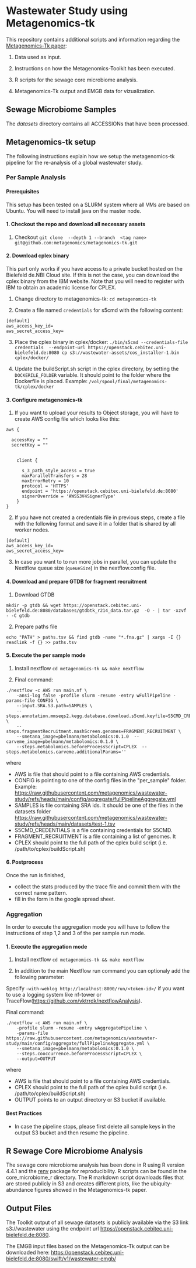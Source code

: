 # Wastewater Study using Metagenomics-tk

This repository contains additional scripts and information regarding the [Metagenomics-Tk paper](https://www.biorxiv.org/content/10.1101/2024.10.22.619569):

1. Data used as input.

2. Instructions on how the Metagenomics-Toolkit has been executed.

3. R scripts for the sewage core microbiome analysis.

4. Metagenomics-Tk output and EMGB data for vizualization.

## Sewage Microbiome Samples

The *datasets* directory contains all ACCESSIONs that have been processed.

## Metagenomics-tk setup

The following instructions explain how we setup the metagenomics-tk pipeline for the re-analysis of a global wastewater study.

### Per Sample Analysis

#### Prerequisites

This setup has been tested on a SLURM system where all VMs are based on Ubuntu.
You will need to install java on the master node.

#### 1. Checkout the repo and download all necessary assets

1. Checkout `git clone  --depth 1 --branch  <tag name> git@github.com:metagenomics/metagenomics-tk.git`

#### 2. Download cplex binary

This part only works if you have access to a private bucket hosted on the Bielefeld de.NBI Cloud site.
If this is not the case, you can download the cplex binary from the IBM website.
Note that you will need to register with IBM to obtain an academic license for CPLEX.


1. Change directory to metagenomics-tk: `cd metagenomics-tk`

2. Create a file named `credentials` for s5cmd with the following content:

```
[default]
aws_access_key_id=
aws_secret_access_key=
```

3. Place the cplex binary in cplex/docker: 
   `./bin/s5cmd --credentials-file credentials  --endpoint-url https://openstack.cebitec.uni-bielefeld.de:8080 cp s3://wastewater-assets/cos_installer-1.bin  cplex/docker/`

4. Update the buildScript.sh script in the cplex directory, by setting the `DOCKERILE_FOLDER` variable. It should point to the folder where the Dockerfile is placed.
   Example: `/vol/spool/final/metagenomics-tk/cplex/docker`


#### 3. Configure metagenomics-tk

1. If you want to upload your results to Object storage, you will have to create AWS config file which looks like this:
   
```
aws {

  accessKey = ""
  secretKey = ""


    client {

      s_3_path_style_access = true
      maxParallelTransfers = 28 
      maxErrorRetry = 10
      protocol = 'HTTPS'
      endpoint = 'https://openstack.cebitec.uni-bielefeld.de:8080'
      signerOverride = 'AWSS3V4SignerType'
    }
}
```

2. If you have not created a credentials file in previous steps, create a file with the following format and save it in a folder
that is shared by all worker nodes.

```
[default]
aws_access_key_id=
aws_secret_access_key=
```

3. In case you want to to run more jobs in parallel, you can update the Nextflow queue size (`queueSize`) in the nextflow.config file. 

#### 4. Download and prepare GTDB for fragment recruitment

1. Download GTDB

```
mkdir -p gtdb && wget https://openstack.cebitec.uni-bielefeld.de:8080/databases/gtdbtk_r214_data.tar.gz  -O - | tar -xzvf - -C gtdb
```  

2. Prepare paths file

```
echo "PATH" > paths.tsv && find gtdb -name "*.fna.gz" | xargs -I {} readlink -f {} >> paths.tsv
```

#### 5. Execute the per sample mode

1. Install nextflow
`cd metagenomics-tk && make nextflow`

2. Final command:

```
./nextflow -c AWS run main.nf \
    -ansi-log false -profile slurm -resume -entry wFullPipeline -params-file CONFIG \
    --input.SRA.S3.path=SAMPLES \ 
    --steps.annotation.mmseqs2.kegg.database.download.s5cmd.keyfile=S5CMD_CREDENTIALS \
    --steps.fragmentRecruitment.mashScreen.genomes=FRAGMENT_RECRUITMENT \
    --smetana_image=pbelmann/metabolomics:0.1.0  --carveme_image=pbelmann/metabolomics:0.1.0 \
    --steps.metabolomics.beforeProcessScript=CPLEX  --steps.metabolomics.carveme.additionalParams='' 
```

where
  * AWS is file that should point to a file containing AWS credentials.
  * CONFIG is pointing to one of the config files in the "per_sample" folder. Example: https://raw.githubusercontent.com/metagenomics/wastewater-study/refs/heads/main/config/aggregate/fullPipelineAggregate.yml   
  * SAMPLES is file containing SRA ids. It should be one of the files in the datasets folder https://raw.githubusercontent.com/metagenomics/wastewater-study/refs/heads/main/datasets/test-1.tsv
  * S5CMD_CREDENTIALS is a file containing credentials for S5CMD.
  * FRAGMENT_RECRUITMENT is a file containing a list of genomes. It 
  * CPLEX should point to the full path of the cplex build script (i.e. /path/to/cplex/buildScript.sh)

#### 6. Postprocess

Once the run is finished,
 * collect the stats produced by the trace file and commit them with the correct name pattern.
 * fill in the form in the google spread sheet.

### Aggregation

In order to execute the aggregation mode you will have to follow the instructions of step 1,2 and 3 of the per sample run mode.

#### 1. Execute the aggregation mode

1. Install nextflow
`cd metagenomics-tk && make nextflow`

2. In addition to the main Nextflow run command you can optionaly add the following parameter:

Specify `-with-weblog http://localhost:8000/run/<token-id>/` if you want to use a logging system like nf-tower or TraceFlow(https://github.com/vktrrdk/nextflowAnalysis).

Final command:

```
./nextflow -c AWS run main.nf \
    -profile slurm -resume -entry wAggregatePipeline \
    -params-file https://raw.githubusercontent.com/metagenomics/wastewater-study/main/config/aggregate/fullPipelineAggregate.yml \
    --smetana_image=pbelmann/metabolomics:0.1.0 \
    --steps.cooccurrence.beforeProcessScript=CPLEX \
    --output=OUTPUT
```

where
  * AWS is file that should point to a file containing AWS credentials. 
  * CPLEX should point to the full path of the cplex build script (i.e. /path/to/cplex/buildScript.sh)
  * OUTPUT points to an output directory or S3 bucket if available.
 
#### Best Practices

* In case the pipeline stops, please first delete all sample keys in the output S3 bucket and then resume the pipeline.


## R Sewage Core Microbiome Analysis

The sewage core microbiome analysis has been done in R using R version 4.4.1 and the [renv](https://github.com/rstudio/renv) package for reproducibility. R scripts can be found in the core_microbiome_r directory.
The R markdown script downloads files that are stored publicly in S3 and creates different plots, like the ubiquity-abundance figures showed in the Metagenomics-tk paper.

## Output Files

The Toolkit output of all sewage datasets is publicly available via the S3 link s3://wastewater
using the endpoint url https://openstack.cebitec.uni-bielefeld.de:8080.

The EMGB input files based on the Metagenomics-Tk output can be downloaded here:
https://openstack.cebitec.uni-bielefeld.de:8080/swift/v1/wastewater-emgb/

